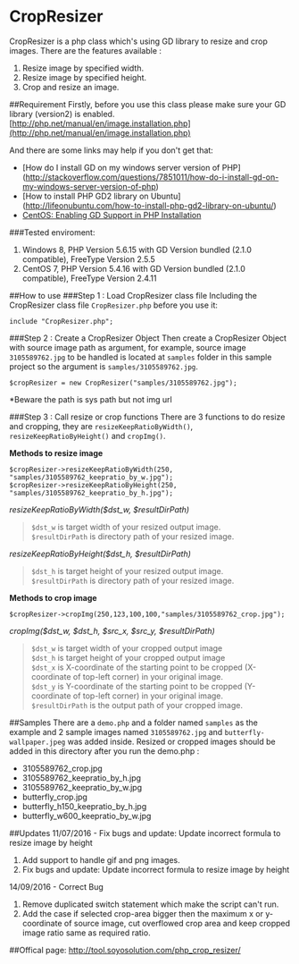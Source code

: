 # CropResizer
CropResizer is a php class which's using GD library to resize and crop images. There are the features available : 

1. Resize image by specified width. 
2. Resize image by specified height.
3. Crop and resize an image. 

##Requirement
Firstly, before you use this class please make sure your GD library (version2) is enabled.<br/>
[http://php.net/manual/en/image.installation.php](http://php.net/manual/en/image.installation.php)

And there are some links may help if you don't get that:
- [How do I install GD on my windows server version of PHP] (http://stackoverflow.com/questions/7851011/how-do-i-install-gd-on-my-windows-server-version-of-php)
- [How to install PHP GD2 library on Ubuntu] (http://lifeonubuntu.com/how-to-install-php-gd2-library-on-ubuntu/)
- [CentOS: Enabling GD Support in PHP Installation](http://stackoverflow.com/questions/9024946/centos-enabling-gd-support-in-php-installation)


###Tested enviroment:
1. Windows 8, PHP Version 5.6.15 with GD Version	bundled (2.1.0 compatible), FreeType Version	2.5.5
2. CentOS 7, PHP Version 5.4.16 with GD Version	bundled (2.1.0 compatible), FreeType Version	2.4.11

##How to use
###Step 1 : Load CropResizer class file 
Including the CropResizer class file `CropResizer.php` before you use it:

```
include "CropResizer.php";
```


###Step 2 : Create a CropResizer Object
Then create a CropResizer Object with source image path as argument, for example, source image `3105589762.jpg` to be handled is located at `samples` folder in this sample project so the argument is `samples/3105589762.jpg`.

```
$cropResizer = new CropResizer("samples/3105589762.jpg");
```
*Beware the path is sys path but not img url

###Step 3 : Call resize or crop functions
There are 3 functions to do resize and cropping, they are `resizeKeepRatioByWidth()`, `resizeKeepRatioByHeight()` and `cropImg()`.

**Methods to resize image**
```
$cropResizer->resizeKeepRatioByWidth(250, "samples/3105589762_keepratio_by_w.jpg");
$cropResizer->resizeKeepRatioByHeight(250, "samples/3105589762_keepratio_by_h.jpg");
```

_resizeKeepRatioByWidth($dst_w, $resultDirPath)_

>`$dst_w` is target width of your resized output image.<br />
>`$resultDirPath` is directory path of your resized image.

_resizeKeepRatioByHeight($dst_h, $resultDirPath)_

>`$dst_h` is target height of your resized output image.<br />
>`$resultDirPath` is directory path of your resized image.

**Methods to crop image**
```
$cropResizer->cropImg(250,123,100,100,"samples/3105589762_crop.jpg");
```

_cropImg($dst_w, $dst_h, $src_x, $src_y, $resultDirPath)_

>`$dst_w` is target width of your cropped output image<br />
>`$dst_h` is target height of your cropped output image<br />
>`$dst_x` is X-coordinate of the starting point to be cropped (X-coordinate of top-left corner) in your original image.<br />
>`$dst_y` is Y-coordinate of the starting point to be cropped (Y-coordinate of top-left corner) in your original image.<br />
>`$resultDirPath` is the output path of your cropped image.<br />

##Samples
There are a `demo.php` and a folder named `samples` as the example and 2 sample images named `3105589762.jpg` and `butterfly-wallpaper.jpeg` was added inside. Resized or cropped images should be added in this directory after you run the demo.php :

- 3105589762_crop.jpg
- 3105589762_keepratio_by_h.jpg
- 3105589762_keepratio_by_w.jpg
- butterfly_crop.jpg
- butterfly_h150_keepratio_by_h.jpg
- butterfly_w600_keepratio_by_w.jpg

##Updates
11/07/2016 - Fix bugs and update: Update incorrect formula to resize image by height

1. Add support to handle gif and png images.
2. Fix bugs and update: Update incorrect formula to resize image by height

14/09/2016 - Correct Bug

1. Remove duplicated switch statement which make the script can't run.
2. Add the case if selected crop-area bigger then the maximum x or y-coordinate of source image, cut overflowed crop area and keep cropped image ratio same as required ratio.

##Offical page:
http://tool.soyosolution.com/php_crop_resizer/
